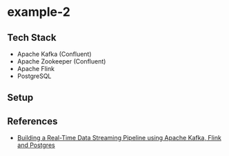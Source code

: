 # example-2

## Tech Stack

- Apache Kafka (Confluent)
- Apache Zookeeper (Confluent)
- Apache Flink
- PostgreSQL

## Setup

## References

- [Building a Real-Time Data Streaming Pipeline using Apache Kafka, Flink and Postgres](https://www.youtube.com/watch?v=FoypLT2W91c)

